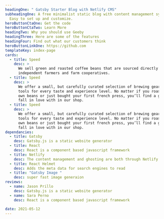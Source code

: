 ```yaml
---
headingOne: " Gatsby Starter Blog with Netlify CMS"
subheadingOne: A free minimalist static blog with content management system.
  Easy to set up and customize.
heroButtonCtaOne: Get the code
heroButtonCtaTwo: Learn More
headingTwo: Why you should use Geeby
headingThree: Here are some of the features
headingFour: Find out what our customers think
heroButtonLinkOne: https://github.com
templateKey: index-page
cards:
  - title: Speed
    desc: >
      We sell green and roasted coffee beans that are sourced directly from
      independent farmers and farm cooperatives. 
  - title: Speed
    desc: >
      We offer a small, but carefully curated selection of brewing gear and
      tools for every taste and experience level. No matter if you roast your
      own beans or just bought your first french press, you’ll find a gadget to
      fall in love with in our shop. 
  - title: Speed
    desc: >
      We offer a small, but carefully curated selection of brewing gear and
      tools for every taste and experience level. No matter if you roast your
      own beans or just bought your first french press, you’ll find a gadget to
      fall in love with in our shop. 
dependancies:
  - title: Gatsby
    desc: Gatsby.js is a static website generator
  - title: React
    desc: React is a component based javascript framework
  - title: Netlify
    desc: The content management and ghosting are both through Netlify for free.
  - title: React Helmet
    desc: Adds the meta data for search engines to read
  - title: "Gatsby Image "
    desc: super fast image generaion
reviews:
  - name: Jason Prillo
    desc: Gatsby.js is a static website generator
  - name: Sara Perno
    desc: React is a component based javascript framework
  
date: 2021-05-12
---
```

